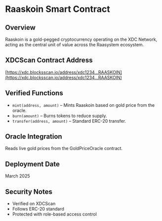# Raaskoin Smart Contract

## Overview
Raaskoin is a gold-pegged cryptocurrency operating on the XDC Network, acting as the central unit of value across the Raasystem ecosystem.

## XDCScan Contract Address
[https://xdc.blocksscan.io/address/xdc1234...RAASKOIN](https://xdc.blocksscan.io/address/xdc1234...RAASKOIN)

## Verified Functions
- `mint(address, amount)` – Mints Raaskoin based on gold price from the oracle.
- `burn(amount)` – Burns tokens to reduce supply.
- `transfer(address, amount)` – Standard ERC-20 transfer.

## Oracle Integration
Reads live gold prices from the GoldPriceOracle contract.

## Deployment Date
March 2025

## Security Notes
- Verified on XDCScan
- Follows ERC-20 standard
- Protected with role-based access control
